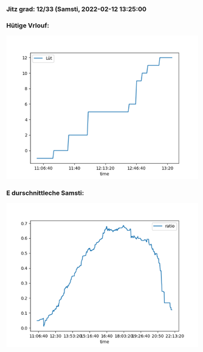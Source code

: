 ### Jitz grad: 12/33 (Samsti, 2022-02-12 13:25:00

### Hütige Vrlouf:
![Graph](Today.png)

### E durschnittleche Samsti:
![Graph](Samsti.png)